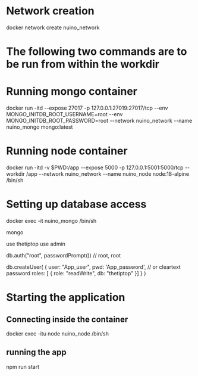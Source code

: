 # Network creation
docker network create nuino_network

# The following two commands are to be run from within the workdir

# Running mongo container

docker run -itd --expose 27017 -p 127.0.0.1:27019:27017/tcp --env MONGO_INITDB_ROOT_USERNAME=root --env MONGO_INITDB_ROOT_PASSWORD=root
--network nuino_network --name nuino_mongo mongo:latest

# Running node container

docker run -itd -v $PWD:/app --expose 5000 -p 127.0.0.1:5001:5000/tcp --workdir /app --network nuino_network --name nuino_node node:18-alpine /bin/sh

# Setting up database access

docker exec -it nuino_mongo /bin/sh

mongo

use thetiptop
use admin

db.auth("root", passwordPrompt()) // root, root

db.createUser(
    {
        user: "App_user",
        pwd:  'App_password',   // or cleartext password
        roles: [ { role: "readWrite", db: "thetiptop" }]
    }
)


# Starting the application

## Connecting inside the container

docker exec -itu node nuino_node /bin/sh

## running the app

npm run start

